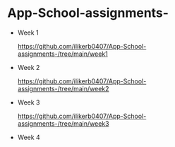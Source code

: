 # App-School-assignments-

- Week 1
 
     https://github.com/ilikerb0407/App-School-assignments-/tree/main/week1

- Week 2

     https://github.com/ilikerb0407/App-School-assignments-/tree/main/week2
     

- Week 3

     https://github.com/ilikerb0407/App-School-assignments-/tree/main/week3
     

- Week 4
